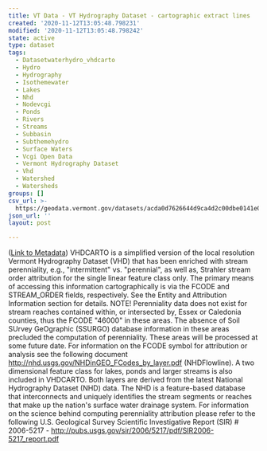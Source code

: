 ```yaml
---
title: VT Data - VT Hydrography Dataset - cartographic extract lines
created: '2020-11-12T13:05:48.798231'
modified: '2020-11-12T13:05:48.798242'
state: active
type: dataset
tags:
  - Datasetwaterhydro_vhdcarto
  - Hydro
  - Hydrography
  - Isothemewater
  - Lakes
  - Nhd
  - Nodevcgi
  - Ponds
  - Rivers
  - Streams
  - Subbasin
  - Subthemehydro
  - Surface Waters
  - Vcgi Open Data
  - Vermont Hydrography Dataset
  - Vhd
  - Watershed
  - Watersheds
groups: []
csv_url: >-
  https://geodata.vermont.gov/datasets/acda0d7626644d9ca4d2c00dbe0141e0_10.csv?outSR=%7B%22latestWkid%22%3A32145%2C%22wkid%22%3A32145%7D
json_url: ''
layout: post

---
```

(<a href='http://maps.vcgi.vermont.gov/gisdata/metadata/WaterHydro_VHDCARTO.htm' target='_blank'>Link to Metadata</a>) VHDCARTO is a simplified version of the local resolution Vermont Hydrography Dataset (VHD) that has been enriched with stream perenniality, e.g., &quot;intermittent&quot; vs. &quot;perennial&quot;, as well as, Strahler stream order attribution for the single linear feature class only. The primary means of accessing this information cartographically is via the FCODE and STREAM_ORDER fields, respectively. See the Entity and Attribution Information section for details. NOTE! Perenniality data does not exist for stream reaches contained within, or intersected by, Essex or Caledonia counties, thus the FCODE &quot;46000&quot; in these areas. The absence of Soil SUrvey GeOgraphic (SSURGO) database information in these areas precluded the computation of perenniality. These areas will be processed at some future date. For information on the FCODE symbol for attribution or analysis see the following document http://nhd.usgs.gov/NHDinGEO_FCodes_by_layer.pdf (NHDFlowline). A two dimensional feature class for lakes, ponds and larger streams is also included in VHDCARTO. Both layers are derived from the latest National Hydrography Dataset (NHD) data. The NHD is a feature-based database that interconnects and uniquely identifies the stream segments or reaches that make up the nation's surface water drainage system. For information on the science behind computing perenniality attribution please refer to the following U.S. Geological Survey Scientific Investigative Report (SIR) # 2006-5217 - http://pubs.usgs.gov/sir/2006/5217/pdf/SIR2006-5217_report.pdf
